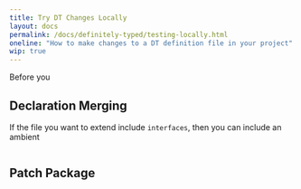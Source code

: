 ```yaml
---
title: Try DT Changes Locally
layout: docs
permalink: /docs/definitely-typed/testing-locally.html
oneline: "How to make changes to a DT definition file in your project"
wip: true
---
```


Before you

## Declaration Merging

If the file you want to extend include `interfaces`, then you can include an ambient

```ts
```

## Patch Package
